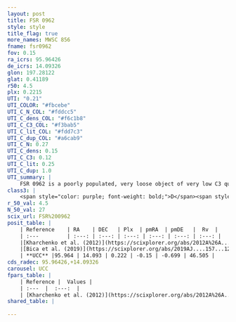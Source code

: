 ```yaml
---
layout: post
title: FSR 0962
style: style
title_flag: true
more_names: MWSC 856
fname: fsr0962
fov: 0.15
ra_icrs: 95.96426
de_icrs: 14.09326
glon: 197.28122
glat: 0.41189
r50: 4.5
plx: 0.2215
UTI: "0.21"
UTI_COLOR: "#fbcebe"
UTI_C_N_COL: "#fddcc5"
UTI_C_dens_COL: "#f6c1b8"
UTI_C_C3_COL: "#f3bab5"
UTI_C_lit_COL: "#fdd7c3"
UTI_C_dup_COL: "#a6cab9"
UTI_C_N: 0.27
UTI_C_dens: 0.15
UTI_C_C3: 0.12
UTI_C_lit: 0.25
UTI_C_dup: 1.0
UTI_summary: |
    FSR 0962 is a poorly populated, very loose object of very low C3 quality. It is poorly studied in the literature, with no articles listed in the last 6 years.
class3: |
    <span style="color: purple; font-weight: bold;">D</span><span style="color: red; font-weight: bold;">C</span>
r_50_val: 4.5
N_50_val: 27
scix_url: FSR%200962
posit_table: |
    | Reference    | RA    | DEC   | Plx  | pmRA  | pmDE   |  Rv  |
    | :---         | :---: | :---: | :---: | :---: | :---: | :---: |
    |[Kharchenko et al. (2012)](https://scixplorer.org/abs/2012A%26A...543A.156K) | 95.963 | 14.1 | -- | -0.68 | -2.41 | -- |
    |[Bica et al. (2019)](https://scixplorer.org/abs/2019AJ....157...12B) | 95.943 | 14.081 | -- | -- | -- | -- |
    | **UCC** |95.964 | 14.093 | 0.222 | -0.15 | -0.699 | 46.505 | 
cds_radec: 95.96426,+14.09326
carousel: UCC
fpars_table: |
    | Reference |  Values |
    | :---  |  :---:  |
    | [Kharchenko et al. (2012)](https://scixplorer.org/abs/2012A%26A...543A.156K) | `e_bv=0.521, distance=2670, log_age=8.935` |
shared_table: |
    
---
```

